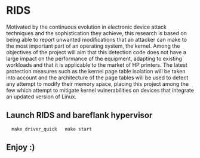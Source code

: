 # RIDS

Motivated by the continuous evolution in electronic device attack techniques and the sophistication they achieve, this research is based on being able to report unwanted modifications that an attacker can make to the most important part of an operating system, the kernel. Among the objectives of the project will aim that this detection code does not have a large impact on the performance of the equipment, adapting to existing workloads and that it is applicable to the market of HP printers. The latest protection measures such as the kernel page table isolation will be taken into account and the architecture of the page tables will be used to detect any attempt to modify their memory space, placing this project among the few which attempt to mitigate kernel vulnerabilities on devices that integrate an updated version of Linux.

## Launch RIDS and bareflank hypervisor  
`  
make driver_quick  
make start
`  
## Enjoy :)
